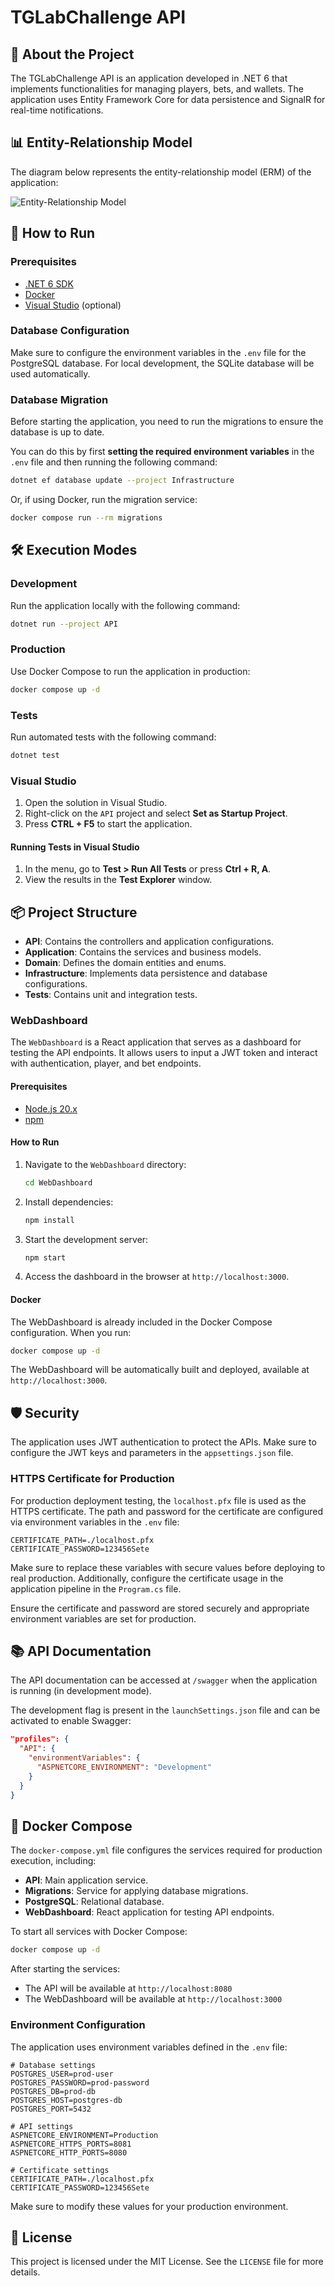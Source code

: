 # TGLabChallenge API

## 📖 About the Project

The TGLabChallenge API is an application developed in .NET 6 that implements functionalities for managing players, bets, and wallets. The application uses Entity Framework Core for data persistence and SignalR for real-time notifications.

## 📊 Entity-Relationship Model

The diagram below represents the entity-relationship model (ERM) of the application:

![Entity-Relationship Model](MER.svg)

## 🚀 How to Run

### Prerequisites

- [.NET 6 SDK](https://dotnet.microsoft.com/download/dotnet/6.0)
- [Docker](https://www.docker.com/)
- [Visual Studio](https://visualstudio.microsoft.com/) (optional)

### Database Configuration

Make sure to configure the environment variables in the `.env` file for the PostgreSQL database. For local development, the SQLite database will be used automatically.

### Database Migration

Before starting the application, you need to run the migrations to ensure the database is up to date.

You can do this by first **setting the required environment variables** in the `.env` file and then running the following command:

```bash
dotnet ef database update --project Infrastructure
```

Or, if using Docker, run the migration service:

```bash
docker compose run --rm migrations
```

## 🛠️ Execution Modes

### Development

Run the application locally with the following command:

```bash
dotnet run --project API
```

### Production

Use Docker Compose to run the application in production:

```bash
docker compose up -d
```

### Tests

Run automated tests with the following command:

```bash
dotnet test
```

### Visual Studio

1. Open the solution in Visual Studio.
2. Right-click on the `API` project and select **Set as Startup Project**.
3. Press **CTRL + F5** to start the application.

#### Running Tests in Visual Studio

1. In the menu, go to **Test > Run All Tests** or press **Ctrl + R, A**.
2. View the results in the **Test Explorer** window.

## 📦 Project Structure

- **API**: Contains the controllers and application configurations.
- **Application**: Contains the services and business models.
- **Domain**: Defines the domain entities and enums.
- **Infrastructure**: Implements data persistence and database configurations.
- **Tests**: Contains unit and integration tests.

### WebDashboard

The `WebDashboard` is a React application that serves as a dashboard for testing the API endpoints. It allows users to input a JWT token and interact with authentication, player, and bet endpoints.

#### Prerequisites

- [Node.js 20.x](https://nodejs.org/)
- [npm](https://www.npmjs.com/)

#### How to Run

1. Navigate to the `WebDashboard` directory:
   ```bash
   cd WebDashboard
   ```

2. Install dependencies:
   ```bash
   npm install
   ```

3. Start the development server:
   ```bash
   npm start
   ```

4. Access the dashboard in the browser at `http://localhost:3000`.

#### Docker

The WebDashboard is already included in the Docker Compose configuration. When you run:

```bash
docker compose up -d
```

The WebDashboard will be automatically built and deployed, available at `http://localhost:3000`.

## 🛡️ Security

The application uses JWT authentication to protect the APIs. Make sure to configure the JWT keys and parameters in the `appsettings.json` file.

### HTTPS Certificate for Production

For production deployment testing, the `localhost.pfx` file is used as the HTTPS certificate. The path and password for the certificate are configured via environment variables in the `.env` file:

```env
CERTIFICATE_PATH=./localhost.pfx
CERTIFICATE_PASSWORD=123456Sete
```

Make sure to replace these variables with secure values before deploying to real production. Additionally, configure the certificate usage in the application pipeline in the `Program.cs` file.

Ensure the certificate and password are stored securely and appropriate environment variables are set for production.

## 📚 API Documentation

The API documentation can be accessed at `/swagger` when the application is running (in development mode).

The development flag is present in the `launchSettings.json` file and can be activated to enable Swagger:

```json
"profiles": {
  "API": {
    "environmentVariables": {
      "ASPNETCORE_ENVIRONMENT": "Development"
    }
  }
}
```

## 🐳 Docker Compose

The `docker-compose.yml` file configures the services required for production execution, including:

- **API**: Main application service.
- **Migrations**: Service for applying database migrations.
- **PostgreSQL**: Relational database.
- **WebDashboard**: React application for testing API endpoints.

To start all services with Docker Compose:

```bash
docker compose up -d
```

After starting the services:
- The API will be available at `http://localhost:8080`
- The WebDashboard will be available at `http://localhost:3000`

### Environment Configuration

The application uses environment variables defined in the `.env` file:

```env
# Database settings
POSTGRES_USER=prod-user
POSTGRES_PASSWORD=prod-password
POSTGRES_DB=prod-db
POSTGRES_HOST=postgres-db
POSTGRES_PORT=5432

# API settings
ASPNETCORE_ENVIRONMENT=Production
ASPNETCORE_HTTPS_PORTS=8081
ASPNETCORE_HTTP_PORTS=8080

# Certificate settings
CERTIFICATE_PATH=./localhost.pfx
CERTIFICATE_PASSWORD=123456Sete
```

Make sure to modify these values for your production environment.

## 📝 License

This project is licensed under the MIT License. See the `LICENSE` file for more details.
